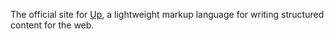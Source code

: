 The official site for [Up](https://github.com/start/up), a lightweight markup language for writing structured content for the web.

